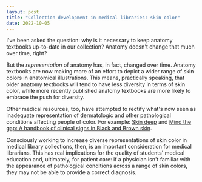 ```yaml
---
layout: post
title: "Collection development in medical libraries: skin color"
date: 2022-10-05
---
```


I've been asked the question: why is it necessary to keep anatomy textbooks up-to-date in our collection? Anatomy doesn't change that much over time, right? 

But the *representation* of anatomy has, in fact, changed over time. Anatomy textbooks are now making more of an effort to depict a wider range of skin colors in anatomical illustrations. This means, practically speaking, that older anatomy textbooks will tend to have less diversity in terms of skin color, while more recently published anatomy textbooks are more likely to embrace the push for diversity.

Other medical resources, too, have attempted to rectify what's now seen as inadequate representation of dermatologic and other pathological conditions affecting people of color. For example: [Skin deep](https://dftbskindeep.com/) and [Mind the gap: A handbook of clinical signs in Black and Brown skin](https://www.blackandbrownskin.co.uk/mindthegap).

Consciously working to increase diverse representations of skin color in medical library collections, then, is an important consideration for medical librarians. This has real implications for the quality of students' medical education and, ultimately, for patient care: if a physician isn't familiar with the appearance of pathological conditions across a range of skin colors, they may not be able to provide a correct diagnosis. 
